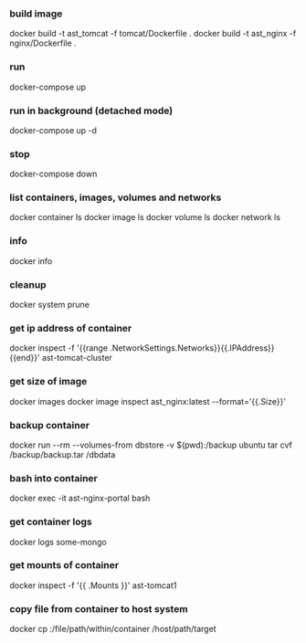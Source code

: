 ### build image
docker build -t ast_tomcat -f tomcat/Dockerfile .
docker build -t ast_nginx -f nginx/Dockerfile .

### run
docker-compose up

### run in background (detached mode)
docker-compose up -d

### stop
docker-compose down

### list containers, images, volumes and networks
docker container ls
docker image ls
docker volume ls
docker network ls

### info
docker info

### cleanup
docker system prune

### get ip address of container
docker inspect -f '{{range .NetworkSettings.Networks}}{{.IPAddress}}{{end}}' ast-tomcat-cluster

### get size of image
docker images
docker image inspect ast_nginx:latest --format='{{.Size}}'

### backup container
docker run --rm --volumes-from dbstore -v $(pwd):/backup ubuntu tar cvf /backup/backup.tar /dbdata

### bash into container
docker exec -it ast-nginx-portal bash

### get container logs
docker logs some-mongo

### get mounts of container
docker inspect -f '{{ .Mounts }}' ast-tomcat1

### copy file from container to host system
docker cp <containerId>:/file/path/within/container /host/path/target
